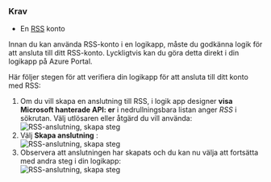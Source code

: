 ### <a name="prerequisites"></a>Krav
* En [RSS](https://wikipedia.org/wiki/RSS) konto  

Innan du kan använda RSS-konto i en logikapp, måste du godkänna logik för att ansluta till ditt RSS-konto. Lyckligtvis kan du göra detta direkt i din logikapp på Azure Portal.  

Här följer stegen för att verifiera din logikapp för att ansluta till ditt konto med RSS:  

1. Om du vill skapa en anslutning till RSS, i logik app designer **visa Microsoft hanterade API: er** i nedrullningsbara listan anger *RSS* i sökrutan. Välj utlösaren eller åtgärd du vill använda:  
   ![RSS-anslutning, skapa steg](./media/connectors-create-api-rss/rss-1.png)  
2. Välj **Skapa anslutning** :  
   ![RSS-anslutning, skapa steg](./media/connectors-create-api-rss/rss-2.png)  
3. Observera att anslutningen har skapats och du kan nu välja att fortsätta med andra steg i din logikapp:  
   ![RSS-anslutning, skapa steg](./media/connectors-create-api-rss/rss-3.png)  

